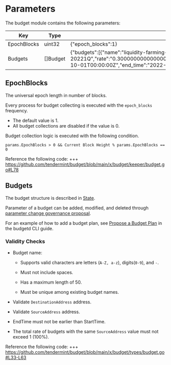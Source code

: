 <!-- order: 6 -->

# Parameters

The budget module contains the following parameters:


| Key         | Type     | Example                                                                                                                                                                                                                                                                                                                 |
|-------------|----------|-------------------------------------------------------------------------------------------------------------------------------------------------------------------------------------------------------------------------------------------------------------------------------------------------------------------------|
| EpochBlocks | uint32   | {"epoch_blocks":1}                                                                                                                                                                                                                                                                                                      |
| Budgets     | []Budget | {"budgets":[{"name":"liquidity-farming-20213Q-20221Q","rate":"0.300000000000000000","source_address":"cosmos17xpfvakm2amg962yls6f84z3kell8c5lserqta","destination_address":"cosmos1228ryjucdpdv3t87rxle0ew76a56ulvnfst0hq0sscd3nafgjpqqkcxcky","start_time":"2021-10-01T00:00:00Z","end_time":"2022-04-01T00:00:00Z"}]} |

## EpochBlocks

The universal epoch length in number of blocks.

Every process for budget collecting is executed with the `epoch_blocks` frequency.

- The default value is 1. 
- All budget collections are disabled if the value is 0. 

Budget collection logic is executed with the following condition. 

```
params.EpochBlocks > 0 && Current Block Height % params.EpochBlocks == 0
```

Reference the following code:
+++ https://github.com/tendermint/budget/blob/main/x/budget/keeper/budget.go#L78

## Budgets

The budget structure is described in [State](02_state.md).

Parameter of a budget can be added, modified, and deleted through [parameter change governance proposal](https://docs.cosmos.network/master/modules/gov/01_concepts.html#proposal-submission).

For an example of how to add a budget plan, see [Propose a Budget Plan](../../../docs/How-To/cli#propose-a-budget-plan) in the budgetd CLI guide. 

### Validity Checks

- Budget name: 

  - Supports valid characters are letters (`A-Z, a-z`), digits(`0-9`), and `-`. 

  - Must not include spaces. 

  - Has a maximum length of 50. 
  
  - Must be unique among existing budget names.

- Validate `DestinationAddress` address.

- Validate `SourceAddress` address.

- EndTime must not be earlier than StartTime.

- The total rate of budgets with the same `SourceAddress` value must not exceed 1 (100%).

Reference the following code:
+++ https://github.com/tendermint/budget/blob/main/x/budget/types/budget.go#L33-L63
